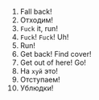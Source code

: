 1. Fall back!
2. Отходим!
3. `Fuck` it, run!
4. `Fuck`! `Fuck`! Uh!
5. Run!
6. Get back! Find cover!
7. Get out of here! Go!
8. На `хуй` это!
9. Отступаем!
10. Ублюдки!